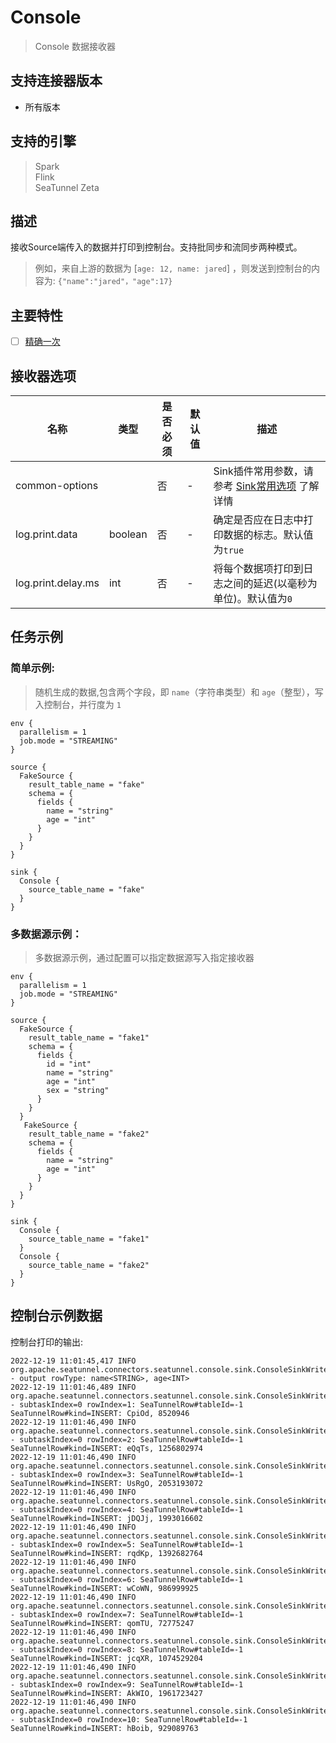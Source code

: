 # Console

> Console 数据接收器

## 支持连接器版本

- 所有版本

## 支持的引擎

> Spark<br/>
> Flink<br/>
> SeaTunnel Zeta<br/>

## 描述

接收Source端传入的数据并打印到控制台。支持批同步和流同步两种模式。

> 例如，来自上游的数据为 [`age: 12, name: jared`] ，则发送到控制台的内容为: `{"name":"jared"，"age":17}`

## 主要特性

- [ ] [精确一次](../../concept/connector-v2-features.md)

## 接收器选项

|         名称         |   类型    | 是否必须 | 默认值 |                        描述                         |
|--------------------|---------|------|-----|---------------------------------------------------|
| common-options     |         | 否    | -   | Sink插件常用参数，请参考 [Sink常用选项](common-options.md) 了解详情 |
| log.print.data     | boolean | 否    | -   | 确定是否应在日志中打印数据的标志。默认值为`true`                       |
| log.print.delay.ms | int     | 否    | -   | 将每个数据项打印到日志之间的延迟(以毫秒为单位)。默认值为`0`                  |

## 任务示例

### 简单示例:

> 随机生成的数据,包含两个字段，即 `name`（字符串类型）和 `age`（整型），写入控制台，并行度为 `1`

```
env {
  parallelism = 1
  job.mode = "STREAMING"
}

source {
  FakeSource {
    result_table_name = "fake"
    schema = {
      fields {
        name = "string"
        age = "int"
      }
    }
  }
}

sink {
  Console {
    source_table_name = "fake"
  }
}
```

### 多数据源示例：

> 多数据源示例，通过配置可以指定数据源写入指定接收器

```
env {
  parallelism = 1
  job.mode = "STREAMING"
}

source {
  FakeSource {
    result_table_name = "fake1"
    schema = {
      fields {
        id = "int"
        name = "string"
        age = "int"
        sex = "string"
      }
    }
  }
   FakeSource {
    result_table_name = "fake2"
    schema = {
      fields {
        name = "string"
        age = "int"
      }
    }
  }
}

sink {
  Console {
    source_table_name = "fake1"
  }
  Console {
    source_table_name = "fake2"
  }
}
```

## 控制台示例数据

控制台打印的输出:

```
2022-12-19 11:01:45,417 INFO  org.apache.seatunnel.connectors.seatunnel.console.sink.ConsoleSinkWriter - output rowType: name<STRING>, age<INT>
2022-12-19 11:01:46,489 INFO  org.apache.seatunnel.connectors.seatunnel.console.sink.ConsoleSinkWriter - subtaskIndex=0 rowIndex=1: SeaTunnelRow#tableId=-1 SeaTunnelRow#kind=INSERT: CpiOd, 8520946
2022-12-19 11:01:46,490 INFO  org.apache.seatunnel.connectors.seatunnel.console.sink.ConsoleSinkWriter - subtaskIndex=0 rowIndex=2: SeaTunnelRow#tableId=-1 SeaTunnelRow#kind=INSERT: eQqTs, 1256802974
2022-12-19 11:01:46,490 INFO  org.apache.seatunnel.connectors.seatunnel.console.sink.ConsoleSinkWriter - subtaskIndex=0 rowIndex=3: SeaTunnelRow#tableId=-1 SeaTunnelRow#kind=INSERT: UsRgO, 2053193072
2022-12-19 11:01:46,490 INFO  org.apache.seatunnel.connectors.seatunnel.console.sink.ConsoleSinkWriter - subtaskIndex=0 rowIndex=4: SeaTunnelRow#tableId=-1 SeaTunnelRow#kind=INSERT: jDQJj, 1993016602
2022-12-19 11:01:46,490 INFO  org.apache.seatunnel.connectors.seatunnel.console.sink.ConsoleSinkWriter - subtaskIndex=0 rowIndex=5: SeaTunnelRow#tableId=-1 SeaTunnelRow#kind=INSERT: rqdKp, 1392682764
2022-12-19 11:01:46,490 INFO  org.apache.seatunnel.connectors.seatunnel.console.sink.ConsoleSinkWriter - subtaskIndex=0 rowIndex=6: SeaTunnelRow#tableId=-1 SeaTunnelRow#kind=INSERT: wCoWN, 986999925
2022-12-19 11:01:46,490 INFO  org.apache.seatunnel.connectors.seatunnel.console.sink.ConsoleSinkWriter - subtaskIndex=0 rowIndex=7: SeaTunnelRow#tableId=-1 SeaTunnelRow#kind=INSERT: qomTU, 72775247
2022-12-19 11:01:46,490 INFO  org.apache.seatunnel.connectors.seatunnel.console.sink.ConsoleSinkWriter - subtaskIndex=0 rowIndex=8: SeaTunnelRow#tableId=-1 SeaTunnelRow#kind=INSERT: jcqXR, 1074529204
2022-12-19 11:01:46,490 INFO  org.apache.seatunnel.connectors.seatunnel.console.sink.ConsoleSinkWriter - subtaskIndex=0 rowIndex=9: SeaTunnelRow#tableId=-1 SeaTunnelRow#kind=INSERT: AkWIO, 1961723427
2022-12-19 11:01:46,490 INFO  org.apache.seatunnel.connectors.seatunnel.console.sink.ConsoleSinkWriter - subtaskIndex=0 rowIndex=10: SeaTunnelRow#tableId=-1 SeaTunnelRow#kind=INSERT: hBoib, 929089763
```

